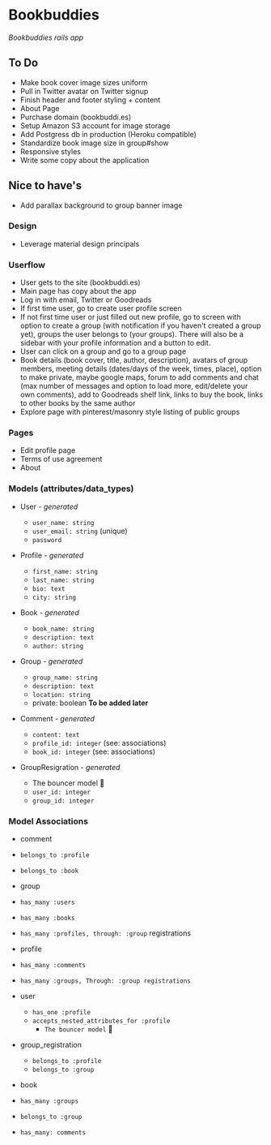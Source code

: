 # Bookbuddies
_Bookbuddies rails app_

## To Do
* Make book cover image sizes uniform
* Pull in Twitter avatar on Twitter signup
* Finish header and footer styling + content
* About Page
* Purchase domain (bookbuddi.es)
* Setup Amazon S3 account for image storage
* Add Postgress db in production (Heroku compatible)
* Standardize book image size in group#show
* Responsive styles
* Write some copy about the application

## Nice to have's
* Add parallax background to group banner image

### Design
* Leverage material design principals

### Userflow
* User gets to the site (bookbuddi.es)
* Main page has copy about the app
* Log in with email, Twitter or Goodreads
* If first time user, go to create user profile screen
* If not first time user or just filled out new profile, go to screen with option to create a group (with notification if you haven't created a group yet), groups the user belongs to (your groups).  There will also be a sidebar with your profile information and a button to edit.
* User can click on a group and go to a group page
* Book details (book cover, title, author, description), avatars of group members, meeting details (dates/days of the week, times, place), option to make private, maybe google maps, forum to add comments and chat (max number of messages and option to load more, edit/delete your own comments), add to Goodreads shelf link, links to buy the book, links to other books by the same author
* Explore page with pinterest/masonry style listing of public groups

### Pages
* Edit profile page
* Terms of use agreement
* About

### Models (attributes/data_types)

* User _- generated_
	* `user_name: string`
	* `user_email: string` (unique)
	* `password`

* Profile _- generated_
	* `first_name: string`
	* `last_name: string`
	* `bio: text`
	* `city: string`

* Book _- generated_
	* `book_name: string`
	* `description: text`
	* `author: string`

* Group _- generated_
	* `group_name: string`
	* `description: text`
	* `location: string`
	* private: boolean **To be added later**

* Comment _- generated_
	* `content: text`
	* `profile_id: integer` (see: associations)
	* `book_id: integer` (see: associations)

* GroupResigration _- generated_
	* The bouncer model 💪
	* `user_id: integer`
	* `group_id: integer`

### Model Associations

* comment
 * `belongs_to :profile`
 * `belongs_to :book`

* group
 * `has_many :users`
 * `has_many :books`
 * `has_many :profiles, through: :group` registrations

* profile
 * `has_many :comments`
 * `has_many :groups, Through: :group registrations`

* user
	* `has_one :profile`
  * `accepts_nested_attributes_for :profile`
	* `The bouncer model` 💪
	
* group_registration
	* `belongs_to :profile`
	* `belongs_to :group`

* book
 * `has_many :groups`
 * `belongs_to :group`
 * `has_many: comments`
